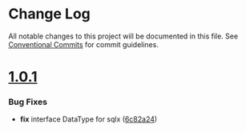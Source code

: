 # Change Log

All notable changes to this project will be documented in this file.
See [Conventional Commits](https://conventionalcommits.org) for commit guidelines.



# [1.0.1](https://github.com/go-courier/semver/compare/v1.0.0...v1.0.1)

### Bug Fixes

* **fix** interface DataType for sqlx ([6c82a24](https://github.com/go-courier/semver/commit/6c82a24a2d51e235ea166d42d0b1b397ab861830))
